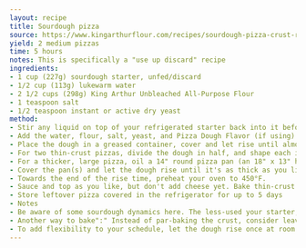 ```yaml
---
layout: recipe
title: Sourdough pizza
source: https://www.kingarthurflour.com/recipes/sourdough-pizza-crust-recipe
yield: 2 medium pizzas
time: 5 hours
notes: This is specifically a "use up discard" recipe
ingredients:
- 1 cup (227g) sourdough starter, unfed/discard
- 1/2 cup (113g) lukewarm water
- 2 1/2 cups (298g) King Arthur Unbleached All-Purpose Flour
- 1 teaspoon salt
- 1/2 teaspoon instant or active dry yeast
method:
- Stir any liquid on top of your refrigerated starter back into it before measuring 1 cup (227g) into a large mixing bowl. Note":" This is a good opportunity to feed the remainder of your starter, if necessary.
- Add the water, flour, salt, yeast, and Pizza Dough Flavor (if using). Mix to combine, then knead for about 7 minutes in a mixer with the dough hook, until the dough wraps itself around the hook and cleans the side of the bowl.
- Place the dough in a greased container, cover and let rise until almost doubled in bulk. Depending on the vitality of your starter, this will take between 2 and 4 hours. For a faster rise, place the dough in a warm spot, or double the yeast.
- For two thin-crust pizzas, divide the dough in half, and shape each into a flattened disk. Drizzle two 12" round pizza pans with olive oil, and brush to coat the bottom. Place the dough in the pans, cover, and let rest for 15 minutes. After this rest, gently press the dough toward the edges of the pans. If it starts to shrink back, cover and let rest for 15 minutes before continuing.
- For a thicker, large pizza, oil a 14" round pizza pan (an 18" x 13" half-sheet pan will also work). Place the dough in the selected pan and press it out to the edges, again giving it a 15-minute rest before continuing if it starts to snap back.
- Cover the pan(s) and let the dough rise until it's as thick as you like.
- Towards the end of the rise time, preheat your oven to 450°F.
- Sauce and top as you like, but don't add cheese yet. Bake thin-crust pizzas for 5 minutes before removing from the oven and adding cheese. For thick-crust pizza, bake for 10 minutes before removing from the oven and adding cheese. Return to the oven and bake for 5 to 7 more minutes, until the cheese is melted.
- Store leftover pizza covered in the refrigerator for up to 5 days
- Notes
- Be aware of some sourdough dynamics here. The less-used your starter, the more liquid on top, the more sour it's likely to be; using a starter that hasn't been fed for weeks will yield a pizza crust that rises slowly, and tastes quite tangy. This type of crust is handy when you want to make dough in the morning, and have pizza ready for dinner. On the other hand, a starter that's fed regularly will yield a less-sour crust, one that will rise more quickly. This is a great "weekend" crust, as you can shape it at 8 a.m., and have pizza for lunch.
- Another way to bake":" Instead of par-baking the crust, consider leaving off the cheese for the first two-thirds of the bake time. This allows liquid from the sauce and toppings to evaporate, concentrating their flavor. Melted cheese can act like a lid, trapping moisture and making dough soggy instead of crisp. After the edges of the pizza begin to brown, remove from the oven, add cheese, and return to the oven to finish baking. 
- To add flexibility to your schedule, let the dough rise once at room temperature, gently deflate it, then cover and put in the fridge overnight. Next day, remove the dough from the fridge and stretch it into its pan. Let it rest and warm up until slightly puffy, then proceed with the recipe as written.
---
```

